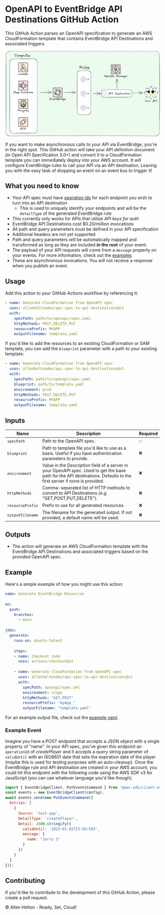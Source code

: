 # OpenAPI to EventBridge API Destinations GitHub Action

This GitHub Action parses an OpenAPI specification to generate an AWS CloudFormation template that contains EventBridge API Destinations and associated triggers.

![Diagram of how EventBridge API destinations work with rules](./public/diagram.png)

If you want to make asynchronous calls to your API via EventBridge, you're in the right spot. This GitHub action will take your API definition document (in Open API Specification 3.0+) and convert it to a CloudFormation template you can immediately deploy into your AWS account. It will configure EventBridge rules to call your API via an API destination. Leaving you with the easy task of dropping an event on an event bus to trigger it!

## What you need to know

* Your API spec must have [operation ids](https://swagger.io/docs/specification/paths-and-operations/#operationId) for each endpoint you wish to turn into an API destination
    * This is used to uniquely identify your endpoints and will be the `detailType` of the generated EventBridge rule
* This currently only works for APIs that utilize *API keys for auth*
* EventBridge API Destinations cost $0.20/million invocations
* All path and query parameters must be defined in your API specification
* Additional headers are not yet supported
* Path and query parameters will be automatically mapped and transformed as long as they are included **in the root** of your event.
* The payload of your API requests will come from a `message` property on your events. For more information, check out the [examples](#example)
* These are asynchronous invocations. You will not receive a response when you publish an event.

## Usage

Add this action to your GitHub Actions workflow by referencing it:

```yaml
- name: Generate CloudFormation from OpenAPI spec
  uses: allenheltondev/api-spec-to-api-destinations@v1
  with:
    specPath: path/to/openapi/spec.yaml
    httpMethods: POST,DELETE,PUT
    resourcePrefix: MYAPP
    outputFilename: template.yaml
```

If you'd like to add the resources to an existing CloudFormation or SAM template, you can add the `blueprint` parameter with a path to your existing template:

```yaml
- name: Generate CloudFormation from OpenAPI spec
  uses: allenheltondev/api-spec-to-api-destinations@v1
  with:
    specPath: path/to/openapi/spec.yaml
    blueprint: path/to/template.yaml
    environment: prod
    httpMethods: POST,DELETE,PUT
    resourcePrefix: MYAPP
    outputFilename: template.yaml
```

## Inputs

| Name            | Description                                                                                                      | Required |
|-----------------|------------------------------------------------------------------------------------------------------------------|----------|
| `specPath`      | Path to the OpenAPI spec.                                                                                        | ✅       |
| `blueprint`     | Path to template file you'd like to use as a basis. Useful if you have authentication parameters to provide.     | ❌       |
| `environment`   | Value in the *Description* field of a server in your OpenAPI spec. Used to get the base path for the API destinations. Defaults to the first server if none is provided. |❌|
| `httpMethods`   | Comma-separated list of HTTP methods to convert to API Destinations (e.g. "GET,POST,PUT,DELETE").                | ❌       |
| `resourcePrefix`| Prefix to use for all generated resources.                                                                       | ❌       |
| `outputFilename`| The filename for the generated output. If not provided, a default name will be used.                             | ❌       |

## Outputs

- The action will generate an AWS CloudFormation template with the EventBridge API Destinations and associated triggers based on the provided OpenAPI spec.

## Example

Here's a simple example of how you might use this action:

```yaml
name: Generate EventBridge Resources

on:
  push:
    branches:
      - main

jobs:
  generate:
    runs-on: ubuntu-latest

    steps:
    - name: Checkout code
      uses: actions/checkout@v2

    - name: Generate CloudFormation from OpenAPI spec
      uses: allenheltondev/api-spec-to-api-destinations@v1
      with:
        specPath: openapi/spec.yml
        environment: stage
        httpMethods: "GET,POST"
        resourcePrefix: "myApp_"
        outputFilename: "template.yaml"
```

For an example output file, check out the [example yaml](/examples/example.yaml).

### Example Event

Imagine you have a POST endpoint that accepts a JSON object with a single property of "name". In your API spec, you've given this endpoint an `operationId` of *createPlayer* and it accepts a query string parameter of `validUntil` with an ISO8601 date that sets the expiration date of the player (maybe this is used for testing purposes with an auto-cleanup). Once the EventBridge rule and API destination are created in your AWS account, you could hit this endpoint with the following code using the AWS SDK v3 for JavaScript (you can use whatever language you'd like though).

```javascript
import { EventBridgeClient, PutEventsCommand } from '@aws-sdk/client-eventbridge';
const events = new EventBridgeClient(config);
await events.send(new PutEventsCommand({
  Entries: [
    {
      Source: 'test-app',
      DetailType: 'createPlayer',
      Detail: JSON.stringify({
        validUntil: '2025-01-01T23:59:59Z',
        message: {
          name: "Jerry S"
        }
      })
    }
  ]
}));
```

## Contributing

If you'd like to contribute to the development of this GitHub Action, please create a pull request.

© Allen Helton - Ready, Set, Cloud!
